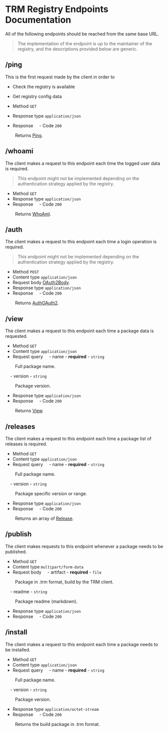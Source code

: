 # TRM Registry Endpoints Documentation


All of the following endpoints should be reached from the same base URL.


> The implementation of the endpoint is up to the maintainer of the registry, and the descriptions provided below are generic.


## /ping


This is the first request made by the client in order to


- Check the registry is available
- Get registry config data


- Method `GET`
- Response type `application/json`
- Response
    - Code `200`


        Returns [Ping](/registry/private/api/types/responses.md#ping).


## /whoami


The client makes a request to this endpoint each time the logged user data is required.


> This endpoint might not be implemented depending on the authentication strategy applied by the registry.


- Method `GET`
- Response type `application/json`
- Response
    - Code `200`


        Returns [WhoAmI](/registry/private/api/types/responses.md#whoami).
   
## /auth


The client makes a request to this endpoint each time a login operation is required.


> This endpoint might not be implemented depending on the authentication strategy applied by the registry.


- Method `POST`
- Content type `application/json`
- Request body [OAuth2Body](/registry/private/api/types/requests.md#oauth2body).
- Response type `application/json`
- Response
    - Code `200`


        Returns [AuthOAuth2](/registry/private/api/types/responses.md#authoauth2).


## /view


The client makes a request to this endpoint each time a package data is requested.


- Method `GET`
- Content type `application/json`
- Request query
    - name - **required** - `string`


        Full package name.


    - version - `string`


        Package version.


- Response type `application/json`
- Response
    - Code `200`


        Returns [View](/registry/private/api/types/responses.md#view).


## /releases


The client makes a request to this endpoint each time a package list of releases is required.


- Method `GET`
- Content type `application/json`
- Request query
    - name - **required** - `string`


        Full package name.


    - version - `string`


        Package specific version or range.


- Response type `application/json`
- Response
    - Code `200`


        Returns an array of [Release](/registry/private/api/types/responses.md#release).


## /publish


The client makes requests to this endpoint whenever a package needs to be published.


- Method `GET`
- Content type `multipart/form-data`
- Request body
    - artifact - **required** - `file`


        Package in .trm format, build by the TRM client.


    - readme - `string`


        Package readme (markdown).


- Response type `application/json`
- Response
    - Code `200`


## /install


The client makes a request to this endpoint each time a package needs to be installed.


- Method `GET`
- Content type `application/json`
- Request query
    - name - **required** - `string`


        Full package name.


    - version - `string`


        Package version.


- Response type `application/octet-stream`
- Response
    - Code `200`


        Returns the build package in .trm format.